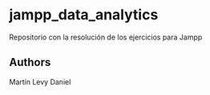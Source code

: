 # jampp_data_analytics

Repositorio con la resolución de los ejercicios para Jampp

## Authors

Martín Levy Daniel
